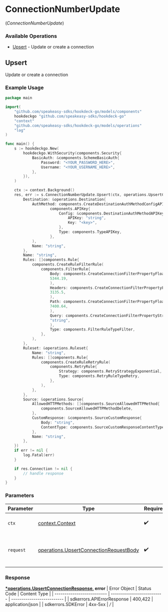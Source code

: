 # ConnectionNumberUpdate
(*ConnectionNumberUpdate*)

### Available Operations

* [Upsert](#upsert) - Update or create a connection

## Upsert

Update or create a connection

### Example Usage

```go
package main

import(
	"github.com/speakeasy-sdks/hookdeck-go/models/components"
	hookdeckgo "github.com/speakeasy-sdks/hookdeck-go"
	"context"
	"github.com/speakeasy-sdks/hookdeck-go/models/operations"
	"log"
)

func main() {
    s := hookdeckgo.New(
        hookdeckgo.WithSecurity(components.Security{
            BasicAuth: &components.SchemeBasicAuth{
                Password: "<YOUR_PASSWORD_HERE>",
                Username: "<YOUR_USERNAME_HERE>",
            },
        }),
    )

    ctx := context.Background()
    res, err := s.ConnectionNumberUpdate.Upsert(ctx, operations.UpsertConnectionRequestBody{
        Destination: &operations.Destination{
            AuthMethod: components.CreateDestinationAuthMethodConfigAPIKey(
                    components.APIKey{
                        Config: &components.DestinationAuthMethodAPIKeyConfig{
                            APIKey: "string",
                            Key: "<key>",
                        },
                        Type: components.TypeAPIKey,
                    },
            ),
            Name: "string",
        },
        Name: "string",
        Rules: []components.Rule{
            components.CreateRuleFilterRule(
                components.FilterRule{
                    Body: components.CreateConnectionFilterPropertyFloat32(
                    5344.19,
                    ),
                    Headers: components.CreateConnectionFilterPropertyFloat32(
                    3135.5,
                    ),
                    Path: components.CreateConnectionFilterPropertyFloat32(
                    7400.64,
                    ),
                    Query: components.CreateConnectionFilterPropertyStr(
                    "string",
                    ),
                    Type: components.FilterRuleTypeFilter,
                },
            ),
        },
        Ruleset: &operations.Ruleset{
            Name: "string",
            Rules: []components.Rule{
                components.CreateRuleRetryRule(
                    components.RetryRule{
                        Strategy: components.RetryStrategyExponential,
                        Type: components.RetryRuleTypeRetry,
                    },
                ),
            },
        },
        Source: &operations.Source{
            AllowedHTTPMethods: []components.SourceAllowedHTTPMethod{
                components.SourceAllowedHTTPMethodDelete,
            },
            CustomResponse: &components.SourceCustomResponse{
                Body: "string",
                ContentType: components.SourceCustomResponseContentTypeJSON,
            },
            Name: "string",
        },
    })
    if err != nil {
        log.Fatal(err)
    }

    if res.Connection != nil {
        // handle response
    }
}
```

### Parameters

| Parameter                                                                                        | Type                                                                                             | Required                                                                                         | Description                                                                                      |
| ------------------------------------------------------------------------------------------------ | ------------------------------------------------------------------------------------------------ | ------------------------------------------------------------------------------------------------ | ------------------------------------------------------------------------------------------------ |
| `ctx`                                                                                            | [context.Context](https://pkg.go.dev/context#Context)                                            | :heavy_check_mark:                                                                               | The context to use for the request.                                                              |
| `request`                                                                                        | [operations.UpsertConnectionRequestBody](../../models/operations/upsertconnectionrequestbody.md) | :heavy_check_mark:                                                                               | The request object to use for the request.                                                       |


### Response

**[*operations.UpsertConnectionResponse](../../models/operations/upsertconnectionresponse.md), error**
| Error Object               | Status Code                | Content Type               |
| -------------------------- | -------------------------- | -------------------------- |
| sdkerrors.APIErrorResponse | 400,422                    | application/json           |
| sdkerrors.SDKError         | 4xx-5xx                    | */*                        |
